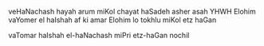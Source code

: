 
veHaNachash hayah arum miKol chayat haSadeh asher asah YHWH Elohim 
vaYomer el haIshah af ki amar Elohim lo tokhlu miKol etz haGan

vaTomar haIshah el-haNachash miPri etz-haGan nochil
